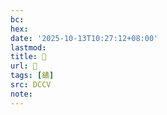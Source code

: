 ```yaml
---
bc:
hex:
date: '2025-10-13T10:27:12+08:00'
lastmod:
title: 􃟴
url: 􃟴
tags: [鐍]
src: DCCV
note:
---
```

